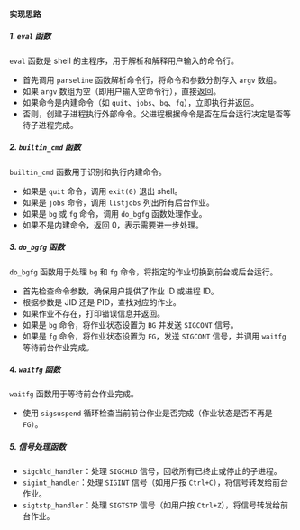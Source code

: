 #### 实现思路

##### 1. `eval` 函数

`eval` 函数是 shell 的主程序，用于解析和解释用户输入的命令行。

- 首先调用 `parseline` 函数解析命令行，将命令和参数分割存入 `argv` 数组。
- 如果 `argv` 数组为空（即用户输入空命令行），直接返回。
- 如果命令是内建命令（如 `quit`、`jobs`、`bg`、`fg`），立即执行并返回。
- 否则，创建子进程执行外部命令。父进程根据命令是否在后台运行决定是否等待子进程完成。

##### 2. `builtin_cmd` 函数

`builtin_cmd` 函数用于识别和执行内建命令。

- 如果是 `quit` 命令，调用 `exit(0)` 退出 shell。
- 如果是 `jobs` 命令，调用 `listjobs` 列出所有后台作业。
- 如果是 `bg` 或 `fg` 命令，调用 `do_bgfg` 函数处理作业。
- 如果不是内建命令，返回 0，表示需要进一步处理。

##### 3. `do_bgfg` 函数

`do_bgfg` 函数用于处理 `bg` 和 `fg` 命令，将指定的作业切换到前台或后台运行。

- 首先检查命令参数，确保用户提供了作业 ID 或进程 ID。
- 根据参数是 JID 还是 PID，查找对应的作业。
- 如果作业不存在，打印错误信息并返回。
- 如果是 `bg` 命令，将作业状态设置为 `BG` 并发送 `SIGCONT` 信号。
- 如果是 `fg` 命令，将作业状态设置为 `FG`，发送 `SIGCONT` 信号，并调用 `waitfg` 等待前台作业完成。

##### 4. `waitfg` 函数

`waitfg` 函数用于等待前台作业完成。

- 使用 `sigsuspend` 循环检查当前前台作业是否完成（作业状态是否不再是 `FG`）。

##### 5. 信号处理函数

- `sigchld_handler`：处理 `SIGCHLD` 信号，回收所有已终止或停止的子进程。
- `sigint_handler`：处理 `SIGINT` 信号（如用户按 `Ctrl+C`），将信号转发给前台作业。
- `sigtstp_handler`：处理 `SIGTSTP` 信号（如用户按 `Ctrl+Z`），将信号转发给前台作业。